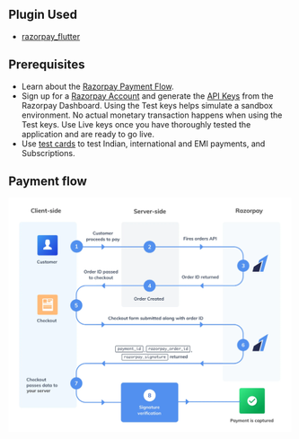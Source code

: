 ## Plugin Used
- [razorpay_flutter](https://pub.dev/packages/razorpay_flutter)

## Prerequisites
- Learn about the [Razorpay Payment Flow](https://razorpay.com/docs/payments/payment-gateway/how-it-works/).
- Sign up for a [Razorpay Account](https://accounts.razorpay.com/auth/?redirecturl=https%3A%2F%2Fdashboard.razorpay.com&auth_intent=login) and generate the [API Keys](https://razorpay.com/docs/payments/dashboard/account-settings/api-keys/#api-keys/) from the Razorpay Dashboard. Using the Test keys helps simulate a sandbox environment. No actual monetary transaction happens when using the Test keys. Use Live keys once you have thoroughly tested the application and are ready to go live.
- Use [test cards](https://razorpay.com/docs/payments/payments/test-card-details/) to test Indian, international and EMI payments, and Subscriptions.

## Payment flow 
![](https://github.com/jibin94/razorpay_payments/blob/main/payment_flow.webp)

